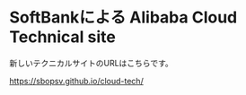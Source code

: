 # SoftBankによる Alibaba Cloud Technical site

新しいテクニカルサイトのURLはこちらです。    

https://sbopsv.github.io/cloud-tech/
